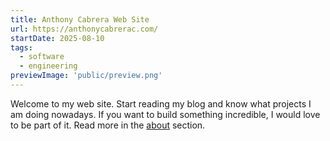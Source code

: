 ```yaml
---
title: Anthony Cabrera Web Site
url: https://anthonycabrerac.com/
startDate: 2025-08-10
tags:
  - software
  - engineering
previewImage: 'public/preview.png'
---
```


Welcome to my web site.
Start reading my blog and know what projects I am doing nowadays.
If you want to build something incredible, I would love to be part of it.
Read more in the [about](/about) section.
